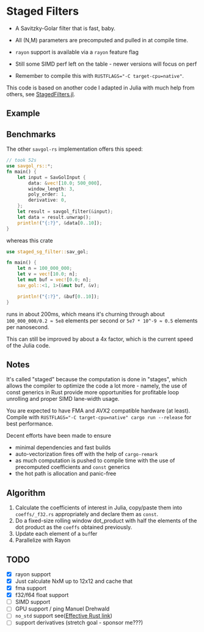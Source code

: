 # Staged Filters

* A Savitzky-Golar filter that is fast, baby.
* All (N,M) parameters are precomputed and pulled in at compile time.
* `rayon` support is available via a `rayon` feature flag
* Still some SIMD perf left on the table - newer versions will focus on perf

* Remember to compile this with `RUSTFLAGS="-C target-cpu=native"`.

This code is based on another code I adapted in Julia with much help from others, see [StagedFilters.jl](https://github.com/miguelraz/StagedFilters.jl).

## Example

## Benchmarks

The other `savgol-rs` implementation offers this speed:

```rust
// took 52s
use savgol_rs::*;
fn main() {
    let input = SavGolInput {
        data: &vec![10.0; 500_000],
        window_length: 3,
        poly_order: 1,
        derivative: 0,
    };
    let result = savgol_filter(&input);
    let data = result.unwrap();
    println!("{:?}", &data[0..10]);
}
```

whereas this crate

```rust
use staged_sg_filter::sav_gol;

fn main() {
    let n = 100_000_000;
    let v = vec![10.0; n];
    let mut buf = vec![0.0; n];
    sav_gol::<1, 1>(&mut buf, &v);

    println!("{:?}", &buf[0..10]);
}
```

runs in about 200ms, which means it's churning through about `100_000_000/0.2 ≈ 5e8` elements per second or `5e7 * 10^-9 ≈ 0.5` elements per nanosecond.

This can still be improved by about a 4x factor, which is the current speed of the Julia code.

## Notes

It's called "staged" because the computation is done in "stages", which allows the compiler to optimize the code a lot more - namely, the use of const generics in Rust provide more opportunities for profitable loop unrolling and proper SIMD lane-width usage.

You are expected to have FMA and AVX2 compatible hardware (at least). Compile with `RUSTFLAGS="-C target-cpu=native" cargo run --release` for best performance.

Decent efforts have been made to ensure

* minimal dependencies and fast builds
* auto-vectorization fires off with the help of `cargo-remark`
* as much computation is pushed to compile time with the use of precomputed coefficients and `const` generics
* the hot path is allocation and panic-free

## Algorithm

1. Calculate the coefficients of interest in Julia, copy/paste them into `coeffs/_f32.rs` appropriately and declare them as `const`.
2. Do a fixed-size rolling window dot_product with half the elements of the dot product as the `coeffs` obtained previously.
3. Update each element of a `buf`fer
4. Parallelize with Rayon

## TODO

- [X] rayon support
- [X] Just calculate NxM up to 12x12 and cache that
- [X] fma support
- [X] f32/f64 float support
- [ ] SIMD support
- [ ] GPU support / ping Manuel Drehwald
- [ ] `no_std` support see([Effective Rust link](https://www.lurklurk.org/effective-rust/no-std.html))
- [ ] support derivatives (stretch goal - sponsor me???)
